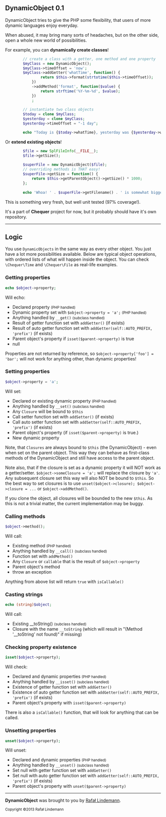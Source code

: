 DynamicObject 0.1
-----------------

DynamicObject tries to give the PHP some flexibility, that users of more dynamic languages enjoy everyday.

When abused, it may bring many sorts of headaches, but on the other side, open a whole
new world of possibilities. 

For example, you can __dynamically create classes__!
```php
        // create a class with a getter, one method and one property
        $myClass = new DynamicObject();
        $myClass->timeOffset = 'now';
        $myClass->addGetter('whatTime', function() {
                return $this->format(strtotime($this->timeOffset));
            })
            ->addMethod('format', function($value) {
                return strftime('%Y-%m-%d', $value);
            })
            ;
        
        // instantiate two class objects
        $today = clone $myClass;
        $yesterday = clone $myClass;
        $yesterday->timeOffset = "-1 day";

        echo "Today is {$today->whatTime}, yesterday was {$yesterday->whatTime}";

```

Or __extend existing objects__!
```php
        $file = new SplFileInfo(__FILE__);
        $file->getSize();
        
        $superFile = new DynamicObject($file);
        // overriding methods is THAT easy!
        $superFile->getSize = function() {
            return $this->getParentObject()->getSize() * 1000;
        };
        
        echo 'Whoa! ' . $superFile->getFilename() . ' is somewhat bigger! It has ' . $superFile->getSize();
```

This is something very fresh, but well unit tested (97% coverage!). 

It's a part of **Chequer** project for now, but it probably should have it's own repository.

------------------------------------------------------

## Logic

You use `DynamicObjects` in the same way as every other object. You just have a lot more possibilities available.
Below are typical object operations, with ordered lists of what will happen inside the object.
You can check `\Chequer\Time` and `\Chequer\File` as real-life examples.

### Getting properties
```php
echo $object->property;
```
Will echo:
* Declared property <small>(PHP handled)</small>
* Dynamic property set with `$object->property = 'a';` <small>(PHP handled)</small>
* Anything handled by `__get()` <small>(subclass handled)</small>
* Result of getter function set with `addGetter()` (if exists)
* Result of auto getter function set with `addGetter(self::AUTO_PREFIX, 'prefix')` (if exists)
* Parent object's property if `isset($parent->property)` is true
* null

Properties are not returned by reference, so `$object->property['foo'] = 'bar';` will not work for anything
other, than dynamic properties!

### Setting properties
```php
$object->property = 'a';
```
Will set:
* Declared or existing dynamic property <small>(PHP handled)</small>
* Anything handled by `__set()` <small>(subclass handled)</small>
* Any `Closure` will be bound to `$this`
* Call setter function set with `addSetter()` (if exists)
* Call auto setter function set with `addSetter(self::AUTO_PREFIX, 'prefix')` (if exists)
* Parent object's property (if `isset($parent->property)` is true.)
* New dynamic property

Note, that `Closures` are always bound to `$this` (the DynamicObject) - even when set on the parent object.
This way they can behave as first-class methods of the DynamicObject and still have access to the parent object.

Note also, that if the closure is set as a dynamic property it will NOT work as a getter/setter. 
`$object->someClosure = 'a';` will replace the closure by `'a'`. Any subsequent closure set this way
will also NOT be bound to `$this`. So the best way to set closures is to use `unset($object->closure); $object->closure = ...`
or `$object->addMethod()`.

If you clone the object, all closures will be bounded to the new `$this`. As this is not a trivial matter,
the current implementation may be buggy.

### Calling methods
```php
$object->method();
```
Will call:
* Existing method <small>(PHP handled)</small>
* Anything handled by `__call()` <small>(subclass handled)</small>
* Function set with `addMethod()`
* Any `Closure` or `callable` that is the result of `$object->property`
* Parent object's method
* throw an exception

Anything from above list will return `true` with `isCallable()`

### Casting strings
```php
echo (string)$object;
```
Will call:
* Existing __toString() <small>(subclass handled)</small>
* Closure with the name `__toString` (which will result in "(Method '__toString' not found)" if missing)


### Checking property existence
```php
isset($object->property);
```
Will check:
* Declared and dynamic properties <small>(PHP handled)</small>
* Anything handled by `__isset()` <small>(subclass handled)</small>
* Existence of getter function set with `addGetter()`
* Existence of auto getter function set with `addGetter(self::AUTO_PREFIX, 'prefix')` (if exists)
* Parent object's property with `isset($parent->property)`

There is also a `isCallable()` function, that will look for anything that can be called.


### Unsetting properties
```php
unset($object->property);
```
Will unset:
* Declared and dynamic properties <small>(PHP handled)</small>
* Anything handled by `__unset()` <small>(subclass handled)</small>
* Set null with getter function set with `addGetter()`
* Set null with auto getter function set with `addGetter(self::AUTO_PREFIX, 'prefix')` (if exists)
* Parent object's property with `unset($parent->property)`

------------------------------------------------------

**DynamicObject** was brought to you by [Rafał Lindemann](http://www.stamina.pl/).

<small>Copyright &copy;2013 Rafał Lindemann</small>